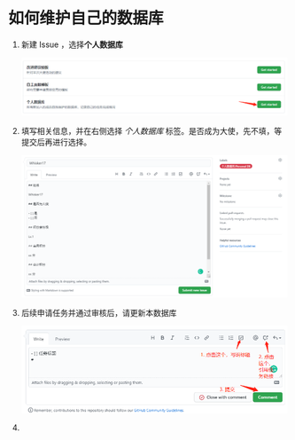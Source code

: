 # 如何维护自己的数据库

1. 新建 Issue ，选择**个人数据库**

   ![](https://raw.githubusercontent.com/Whisker17/ImageStoreService/main/image-20210803140344365.png)

2. 填写相关信息，并在右侧选择 *个人数据库* 标签。是否成为大使，先不填，等提交后再进行选择。

   ![image-20210803140544274](https://raw.githubusercontent.com/Whisker17/ImageStoreService/main/image-20210803140544274.png)

3. 后续申请任务并通过审核后，请更新本数据库

   ![](https://raw.githubusercontent.com/Whisker17/ImageStoreService/main/image-20210803141451718.png)

4. 